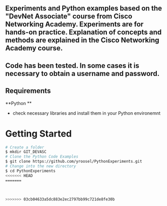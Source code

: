 Experiments and Python examples based on the "DevNet Associate" course from Cisco Networking Academy. 
Experiments are for hands-on practice. 
Explanation of concepts and methods are explained in the Cisco Networking Academy course.
---
Code has been tested. In some cases it is necessary to obtain a username and password.
---
  
## Requirements
**Python **
- check necessary libraries and install them in your Python environemnt

# Getting Started 
```bash 
# Create a folder
$ mkdir GIT_DEVASC
# Clone the Python Code Examples 
$ git clone https://github.com/yroosel/PythonExperiments.git
# Change into the new directory
$ cd PythonExperiments  
<<<<<<< HEAD
=======
    
    
    
>>>>>>> 03cb04633a5dc883e2ec2797bb99c721de8fe30b
